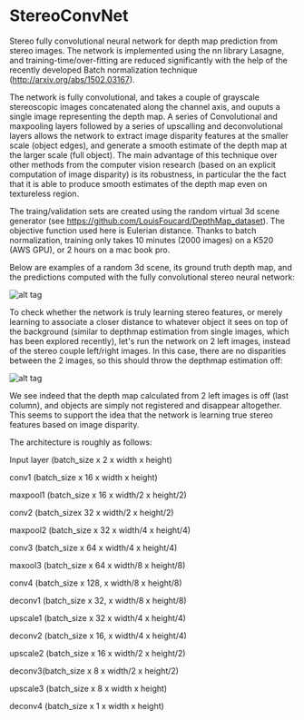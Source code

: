 # StereoConvNet
Stereo fully convolutional neural network for depth map prediction from stereo images. The network is implemented using 
the nn library Lasagne, and training-time/over-fitting are reduced significantly with the help of the recently developed Batch normalization technique (http://arxiv.org/abs/1502.03167).

The network is fully convolutional, and takes a couple of grayscale stereoscopic images concatenated along the channel axis,
and ouputs  a single image representing the depth map. A series of Convolutional and maxpooling layers followed by a series of upscalling and deconvolutional layers allows the network to
extract image disparity features at the smaller scale (object edges), and generate a smooth estimate of the depth map at the larger scale (full object). The main advantage of this technique over other methods from the computer vision research (based on an explicit computation of image disparity) is its robustness, in particular the the fact that it is able to produce smooth estimates of the depth map even on textureless region.

The traing/validation sets are created using the random virtual 3d scene generator (see https://github.com/LouisFoucard/DepthMap_dataset). The objective function used here is Eulerian distance. 
Thanks to batch normalization, training only takes 10 minutes (2000 images) on a K520 (AWS GPU), or 2 hours on a mac book pro.

Below are examples of a random 3d scene, its ground truth depth map, and the predictions computed with the fully convolutional stereo neural network:

![alt tag](https://github.com/LouisFoucard/StereoConvNet/blob/master/examples.png)


To check whether the network is truly learning stereo features, or merely learning to associate a closer distance to whatever object it sees on top of the background (similar to depthmap estimation from single images, which has been explored recently), let's run the network on 2 left images, instead of the stereo couple left/right images. In this case, there are no disparities between the 2 images, so this should throw the depthmap estimation off:

![alt tag](https://github.com/LouisFoucard/StereoConvNet/blob/master/check.png)

We see indeed that the depth map calculated from 2 left images is off (last column), and objects are simply not registered and disappear altogether. This seems to support the idea that the network is learning true stereo features based on image disparity.


The architecture is roughly as follows:

Input layer (batch_size x 2 x width x height)

conv1 (batch_size x 16 x width x height)

maxpool1 (batch_size x 16 x width/2 x height/2)

conv2 (batch_sizex 32 x width/2 x height/2)

maxpool2  (batch_size x 32 x width/4 x height/4)

conv3 (batch_size x 64 x width/4 x height/4)

maxool3 (batch_size x 64 x width/8 x height/8)

conv4 (batch_size x 128, x width/8 x height/8)

deconv1 (batch_size x 32, x width/8 x height/8)

upscale1 (batch_size x 32 x width/4 x height/4)

deconv2 (batch_size x 16, x width/4 x height/4)

upscale2 (batch_size x 16 x width/2 x height/2)

deconv3(batch_size x 8 x width/2 x height/2)

upscale3 (batch_size x 8 x width x height)

deconv4  (batch_size x 1 x width x height)

